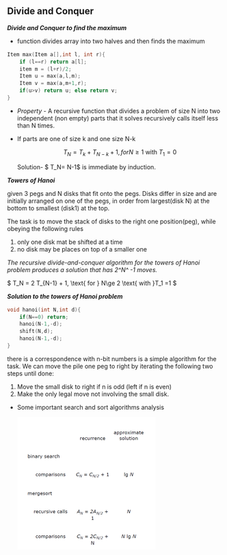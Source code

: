 ## Divide and Conquer

***Divide and Conquer to find the maximum***

- function divides array into two halves and then finds the maximum

````c++
Item max(Item a[],int l, int r){
    if (l==r) return a[l];
    item m = (l+r)/2;
    Item u = max(a,l,m);
    Item v = max(a,m+1,r);
    if(u>v) return u; else return v;
}
````

- *Property* - A recursive function that divides a problem of size N into two independent (non empty) parts that it solves recursively calls itself less than N times.

- If parts are one of size k and one size N-k

  $$ T_N = T_k + T_{N-k} + 1, for N \ge 1 \text{ with }T_1 =0 $$

  Solution- $ T_N= N-1$  is immediate by induction.


***Towers of Hanoi***

given 3 pegs and N disks that fit onto the pegs.  Disks differ in size and are initially arranged on one of the pegs, in order from largest(disk N) at the bottom to smallest (disk1) at the top.

The task is to move the stack of disks to the right one position(peg), while obeying the following rules

1. only one disk mat be shifted at a time
2. no disk may be places on top of a smaller one

*The recursive divide-and-conquer algorithm for the towers of Hanoi problem produces a solution that has 2^N^ -1 moves.*

$ T_N = 2 T_{N-1} + 1, \text{ for } N\ge 2 \text{ with }T_1 =1 $

***Solution to the towers of Hanoi problem***

````c++
void hanoi(int N,int d){
    if(N==0) return;
    hanoi(N-1,-d);
    shift(N,d);
    hanoi(N-1,-d);
}
````

there is a  correspondence with n-bit numbers is a simple algorithm for the task. We can move the pile one peg to right by iterating the following two steps until done:

1. Move the small disk to right if n is odd (left if n is even)
2. Make the only legal move not involving the small disk.

- Some important search and sort algorithms analysis

  <img src="2-Divide_and_Conquer.assets/image-20200723093046145.png" alt="image-20200723093046145" style="zoom:50%;" />

  